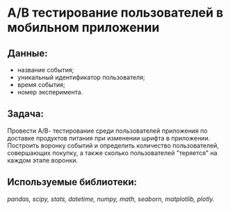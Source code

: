 # А/B тестирование пользователей в мобильном приложении  

## Данные:  
 
- название события;  
- уникальный идентификатор пользователя;  
- время события;  
- номер эксперимента.  

## Задача:  
Провести А/В- тестирование среди пользователей приложения по доставке продуктов питания при изменении шрифта в приложении.  
Построить воронку событий и определить количество пользователей, совершающих покупку, а также сколько пользователей "теряется" на каждом этапе воронки.
 

## Используемые библиотеки:  

*pandas, scipy, stats, datetime, numpy, math, seaborn, matplotlib, plotly.*

